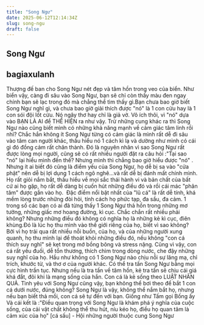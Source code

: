 ```yaml
---
title: "Song Ngư"
date: 2025-06-12T12:14:34Z
slug: song-ngu
draft: false
---
```


## Song Ngư

## bagiaxulanh

Thượng đế ban cho Song Ngư nét đẹp và tâm hồn trong veo của biển. Như biển vậy, càng đi sâu vào Song Ngư, bạn sẽ chỉ còn thấy màu đen ngay chính bạn sẽ lạc trong đó mà chẳng thể tìm thấy gì.​Bạn chưa bao giờ biết Song Ngư nghĩ gì, và chưa bao giờ giải thích được "nó" là 1 con cừu hay là 1 con sói đội lốt cừu. Nó ngây thơ hay chỉ là giả vờ. Vô ích thôi, vì "nó" dựa vào BẠN LÀ AI để THỂ HIỆN ra như vậy.​ ​Trừ những cung khác ra thì Song Ngư nào cũng biết mình có những khả năng mạnh về cảm giác tâm linh rồi nhỉ?  Chắc hắn không ít Song Ngư từng có cảm giác là mình rất dễ đi sâu vào tâm can người khác, thấu hiểu nó 1 cách kì lạ và dường như mình có cái gì đó đồng cảm rất chân thành. Đó là nguyên nhân vì sao Song Ngư rất được lòng mọi người, cũng sẽ có rất nhiều người đặt ra câu hỏi :"Tại sao "nó" lại hiểu mình đến thế? Nhưng mình thì chẳng bao giờ hiểu được "nó" . Nhưng ít ai biết đó cũng là điểm yếu của Song Ngư, họ dễ bị sa vào "cửa phật" nên dễ bị lợi dụng 1 cách ngô nghê...và rất dễ bị đánh mất chính mình. ​Họ rất giỏi nắm bắt, thấu hiểu về mọi sắc thái hành vi và bản chất của bất cứ ai họ gặp, họ rất dễ dàng bị cuốn hút những điều đó và rồi cái mác "phân tâm" được gắn vào họ. ​ ​Đặc điểm nổi bật nhất của "lũ cá" là rất dễ tính, khá mềm lòng trước những đòi hỏi, tính cách họ phức tạp, đa sầu, đa cảm. 1 trong số các bạn có ai đã từng thấy 1 Song Ngư thả hồn trong những mơ tưởng, những giấc mơ hoang đường, kì cục. Chắc chắn rất nhiều phải không? Nhưng những điều đó không có nghĩa họ là những kẻ kì cục, điên khùng.Đó là lúc họ thu mình vào thế giới riêng của họ, biết vì sao không? Bởi vì họ trải qua rất nhiều nỗi buồn, của họ, và của những người xung quanh, họ thu mình lại để thoát khỏi những điều đó, nếu không "con cá thích suy nghĩ" sẽ kẹt trong mớ bồng bông và stress nặng.​ ​Cũng vì vậy, con cá rất yếu đuối, dễ tổn thương, thích chìm trong dòng nước, che đậy những suy nghĩ của họ. Hầu như không có 1 Song Ngư nào chịu nỗi sự lăng mạ, chỉ trích, khước từ, và thơ ơ của người khác. Có thể tra tấn Song Ngư bằng mọi cực hình trần tục. Nhưng nếu là tra tấn về tâm hồn, kẻ tra tấn sẽ chịu cái giá khá đắt, đôi khi là mạng sống của hắn. Con cá là kẻ sống theo LUẬT NHÂN QUẢ.​ ​Tình yêu với Song Ngư cũng vậy, bạn không thể bơi theo để bắt 1 con cá dưới nước, đúng không? Song Ngư là vậy, không thể nắm bắt họ, nhưng nếu bạn biết thả mồi, con cá sẽ tự đến với bạn. Giống như Tấm gọi Bống ấy ​ ​Và cái kết là :"Điều quan trọng với Song Ngư là khám phá ý nghĩa của cuộc sống, của cải vật chất không thể thu hút, níu kéo họ, điều họ quan tâm là cảm xúc của họ"​ ​[cá sấu] - Hội những người thuộc cung Song Ngư​